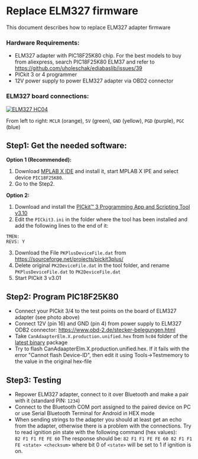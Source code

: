 # Replace ELM327 firmware

This document describes how to replace ELM327 adapter firmware

### Hardware Requirements:

* ELM327 adapter with PIC18F25K80 chip. For the best models to buy from aliexpress, search PIC18F25K80 ELM37 and refer to https://github.com/uholeschak/ediabaslib/issues/39
* PICkit 3 or 4 programmer
* 12V power supply to power ELM327 adapter via OBD2 connector

### ELM327 board connections:

[![ELM327 HC04](hc04-pinout.jpg "ELM327")](hc04-pinout.jpg)

From left to right: `MCLR` (orange), `5V` (green), `GND` (yellow), `PGD` (purple), `PGC` (blue)

## Step1: Get the needed software:

**Option 1 (Recommended):**
1. Download [MPLAB X IDE](https://www.microchip.com/mplab/mplab-x-ide) and install it, start MPLAB X IPE and select device `PIC18F25K80`.
2. Go to the Step2.

**Option 2:**
1. Download and install the [PICkit™ 3 Programming App and Scripting Tool v3.10](https://microchipdeveloper.com/pickit3:scripttool)
2. Edit the `PICkit3.ini` in the folder where the tool has been installed and add the following lines to the end of it:
```
TMEN:
REVS: Y
```
3. Download the File `PKPlusDeviceFile.dat` from https://sourceforge.net/projects/pickit3plus/
4. Delete original `PK2DeviceFile.dat` in the tool folder, and rename `PKPlusDeviceFile.dat` to `PK2DeviceFile.dat`
5. Start PICkit 3 v3.01

## Step2: Program PIC18F25K80
* Connect your PICkit 3/4 to the test points on the board of ELM327 adapter (see photo above)
* Connect 12V (pin 16) and GND (pin 4) from power supply to ELM327 ODB2 connector: https://www.obd-2.de/stecker-belegungen.html
* Take `CanAdaapterElm.X.production.unified.hex` from `hc04` folder of the [latest binary](https://github.com/uholeschak/ediabaslib/releases/latest) package
* Try to flash CanAdaapterElm.X.production.unified.hex. If it fails with the error "Cannot flash Device-ID", then edit it using Tools->Testmemory to the value in the original hex-file

## Step3: Testing
* Repower ELM327 adapter, connect to it over Bluetooth and make a pair with it (standard PIN: `1234`)
* Connect to the Bluetooth COM port assigned to the paired device on PC or use Serial Bluetooth Terminal for Android in HEX mode
* When sending strings to the adapter you should at least get an echo from the adapter, otherwise there is a problem with the connections.
Try to read ignition pin state with the following command (hex values):  
`82 F1 F1 FE FE 60`
The response should be:
`82 F1 F1 FE FE 60 82 F1 F1 FE <state> <checksum>` where bit 0 of `<state>` will be set to 1 if ignition is on.
